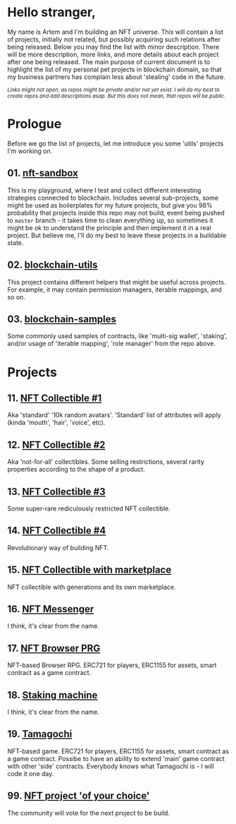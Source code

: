 # Hello stranger,

My name is Artem and I'm building an NFT universe. This will contain a list of projects, initially not related, but possibly acquiring such relations after being released. Below you may find the list with minor description. There will be more description, more links, and more details about each project after one being released. The main purpose of current document is to highlight the list of my personal pet projects in blockchain domain, so that my business partners has complain less about 'stealing' code in the future.

*<sub>Links might not open, as repos might be private and/or not yet exist. I will do my best to create repos and add descriptions asap. But this does not mean, that repos will be public.</sub>*

# Prologue

Before we go the list of projects, let me introduce you some 'utils' projects I'm working on.

## 01. [nft-sandbox](https://github.com/artem-bayandin/nft-sandbox)

This is my playground, where I test and collect different interesting strategies connected to blockchain. Includes several sub-projects, some might be used as boilerplates for my future projects, but give you 98% probability that projects inside this repo may not build, event being pushed to `master` branch - it takes time to clean everything up, so sometimes it might be ok to understand the principle and then implement it in a real project. But believe me, I'll do my best to leave these projects in a buildable state.

## 02. [blockchain-utils](https://github.com/artem-bayandin/blockchain-utils)

This project contains different helpers that might be useful across projects. For example, it may contain permission managers, iterable mappings, and so on.

## 03. [blockchain-samples](https://github.com/artem-bayandin/blockchain-samples)

Some commonly used samples of contracts, like 'multi-sig wallet', 'staking', and/or usage of 'iterable mapping', 'role manager' from the repo above.

# Projects

## 11. [NFT Collectible #1](https://github.com/artem-bayandin/blockchain-universe)

Aka 'standard' '10k random avatars'. 'Standard' list of attributes will apply (kinda 'mouth', 'hair', 'voice', etc).

## 12. [NFT Collectible #2](https://github.com/artem-bayandin/blockchain-universe)

Aka 'not-for-all' collectibles. Some selling restrictions, several rarity properties according to the shape of a product.

## 13. [NFT Collectible #3](https://github.com/artem-bayandin/blockchain-universe)

Some super-rare rediculously restricted NFT collectible.

## 14. [NFT Collectible #4](https://github.com/artem-bayandin/blockchain-universe)

Revolutionary way of building NFT.

## 15. [NFT Collectible with marketplace](https://github.com/artem-bayandin/blockchain-universe)

NFT collectible with generations and its own marketplace.

## 16. [NFT Messenger](https://github.com/artem-bayandin/blockchain-universe)

I think, it's clear from the name.

## 17. [NFT Browser PRG](https://github.com/artem-bayandin/blockchain-universe)

NFT-based Browser RPG. ERC721 for players, ERC1155 for assets, smart contract as a game contract.

## 18. [Staking machine](https://github.com/artem-bayandin/blockchain-universe)

I think, it's clear from the name.

## 19. [Tamagochi](https://github.com/artem-bayandin/blockchain-universe)

NFT-based game. ERC721 for players, ERC1155 for assets, smart contract as a game contract. Possibe to have an ability to extend 'main' game contract with other 'side' contracts. Everybody knows what Tamagochi is - I will code it one day.

## 99. [NFT project 'of your choice'](https://github.com/artem-bayandin/blockchain-universe)

The community will vote for the next project to be build.
